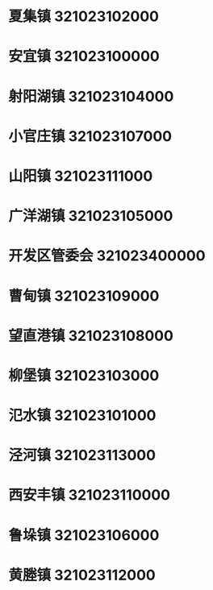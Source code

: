 # 夏集镇 321023102000
# 安宜镇 321023100000
# 射阳湖镇 321023104000
# 小官庄镇 321023107000
# 山阳镇 321023111000
# 广洋湖镇 321023105000
# 开发区管委会 321023400000
# 曹甸镇 321023109000
# 望直港镇 321023108000
# 柳堡镇 321023103000
# 氾水镇 321023101000
# 泾河镇 321023113000
# 西安丰镇 321023110000
# 鲁垛镇 321023106000
# 黄塍镇 321023112000
